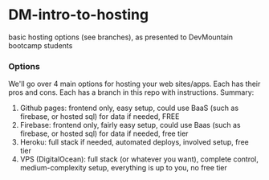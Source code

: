 # DM-intro-to-hosting
basic hosting options (see branches), as presented to DevMountain bootcamp students

### Options
We'll go over 4 main options for hosting your web sites/apps. Each has their pros and cons. Each has a branch in this repo with instructions. Summary:  

1. Github pages: frontend only, easy setup, could use BaaS (such as firebase, or hosted sql) for data if needed, FREE
2. Firebase: frontend only, fairly easy setup, could use Baas (such as firebase, or hosted sql) for data if needed, free tier
3. Heroku: full stack if needed, automated deploys, involved setup, free tier
4. VPS (DigitalOcean): full stack (or whatever you want), complete control, medium-complexity setup, everything is up to you, no free tier

